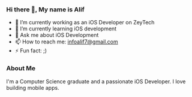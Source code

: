 ### Hi there 👋, My name is Alif



- 🔭 I’m currently working as an iOS Developer on ZeyTech
- 🌱 I’m currently learning iOS development
- 💬 Ask me about iOS Development
- 📫 How to reach me: infoalif7@gmail.com
- ⚡ Fun fact: ;)


### About Me 
I'm a Computer Science graduate and a passionate iOS Developer. I love building mobile apps.
 


